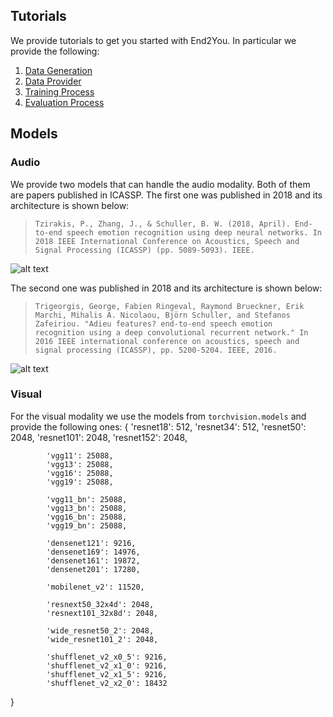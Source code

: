 ## Tutorials

We provide tutorials to get you started with End2You. In particular we provide the following:

1. [Data Generation](https://github.com/end2you/end2you/blob/end2you_pytorch/docs/tutorials/1.%20Data%20Generation.ipynb)<br>
2. [Data Provider](https://github.com/end2you/end2you/blob/end2you_pytorch/docs/tutorials/2.%20Data%20Provider.ipynb)<br>
3. [Training Process](https://github.com/end2you/end2you/blob/end2you_pytorch/docs/tutorials/3.%20Training%20Process.ipynb)<br>
4. [Evaluation Process](https://github.com/end2you/end2you/blob/end2you_pytorch/docs/tutorials/4.%20Evaluation%20Process.ipynb)


## Models

### Audio

We provide two models that can handle the audio modality. Both of them are papers published in ICASSP.
The first one was published in 2018 and its architecture is shown below:

> `Tzirakis, P., Zhang, J., & Schuller, B. W. (2018, April). End-to-end speech emotion recognition using deep neural networks. In 2018 IEEE International Conference on Acoustics, Speech and Signal Processing (ICASSP) (pp. 5089-5093). IEEE.`

![alt text](https://github.com/end2you/end2you/blob/end2you_pytorch/docs/figures/emo18.png "Speech Emotion Recognition - Emo18 model")

The second one was published in 2018 and its architecture is shown below:

> `Trigeorgis, George, Fabien Ringeval, Raymond Brueckner, Erik Marchi, Mihalis A. Nicolaou, Björn Schuller, and Stefanos Zafeiriou. "Adieu features? end-to-end speech emotion recognition using a deep convolutional recurrent network." In 2016 IEEE international conference on acoustics, speech and signal processing (ICASSP), pp. 5200-5204. IEEE, 2016.`

![alt text](https://github.com/end2you/end2you/blob/end2you_pytorch/docs/figures/emo16.png "Speech Emotion Recognition - Emo16 model")


### Visual

For the visual modality we use the models from `torchvision.models` and provide the following ones:
{
            'resnet18': 512,
            'resnet34': 512,
            'resnet50': 2048,
            'resnet101': 2048,
            'resnet152': 2048,
            
            'vgg11': 25088,
            'vgg13': 25088,
            'vgg16': 25088,
            'vgg19': 25088,
            
            'vgg11_bn': 25088,
            'vgg13_bn': 25088,
            'vgg16_bn': 25088,
            'vgg19_bn': 25088,
            
            'densenet121': 9216,
            'densenet169': 14976,
            'densenet161': 19872,
            'densenet201': 17280,
            
            'mobilenet_v2': 11520,
            
            'resnext50_32x4d': 2048,
            'resnext101_32x8d': 2048,
            
            'wide_resnet50_2': 2048,
            'wide_resnet101_2': 2048,
            
            'shufflenet_v2_x0_5': 9216,
            'shufflenet_v2_x1_0': 9216,
            'shufflenet_v2_x1_5': 9216,
            'shufflenet_v2_x2_0': 18432
}
